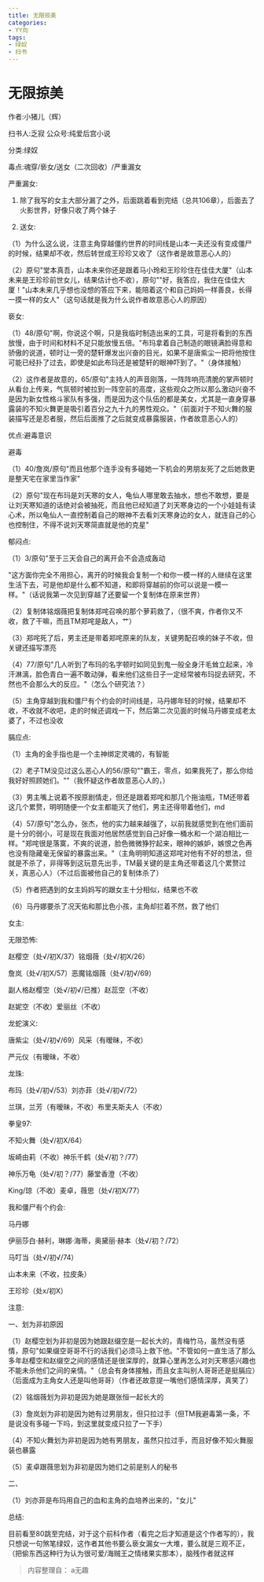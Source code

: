 ```yaml
---
title: 无限掠美
categories:
- YY向
tags:
- 绿奴
- 扫书
---
```

# 无限掠美
作者:小猪儿（辉）

扫书人:乏寂 公众号:纯爱后宫小说

分类:绿奴

毒点:魂穿/亵女/送女（二次回收）/严重漏女

严重漏女:

1.  除了我写的女主大部分漏了之外，后面跳着看到完结（总共106章），后面去了火影世界，好像只收了两个妹子

2.  送女:

（1）为什么这么说，注意主角穿越僵约世界的时间线是山本一夫还没有变成僵尸的时候，结果却不收，然后转世成王珍珍又收了（这作者是故意恶心人的）

（2）原句"堂本真吾，山本未来你还是跟着马小玲和王珍珍住在佳佳大厦"（山本未来是王珍珍前世女儿，结果估计也不收），原句""好，我答应，我住在佳佳大厦！"山本未来几乎想也没想的答应下来，能陪着这个和自己妈妈一样善良，长得一摸一样的女人"（这句话就是我为什么说作者故意恶心人的原因）

亵女:

（1）48/原句"啊，你说这个啊，只是我临时制造出来的工具，可是将看到的东西放慢，由于时间和材料不足只能放慢五倍。"布玛拿着自己制造的眼镜满脸得意和骄傲的说道，顿时让一旁的楚轩爆发出兴奋的目光，如果不是唐紫尘一把将他按住可能已经扑了过去，即使是如此布玛还是被楚轩的眼神吓到了。"（身体接触）

（2）这作者是故意的，65/原句"主持人的声音刚落，一阵阵响亮清脆的掌声顿时从看台上传来，气氛顿时被拉到一阵空前的高度，这些观众之所以那么激动兴奋不是因为新女性格斗家队有多强，而是因为这个队伍的都是美女，尤其是一直身穿暴露装的不知火舞更是吸引着百分之九十九的男性观众。"（前面对于不知火舞的服装描写还是忍者服，然后后面推了之后就变成暴露服装，作者故意恶心人的）

优点:避毒意识

避毒

（1）40/詹岚/原句"而且他那个连手没有多碰她一下机会的男朋友死了之后她救更是整天宅在家里当作家"

（2）原句"现在布玛是刘天寒的女人，龟仙人哪里敢去抽水，想也不敢想，要是让刘天寒知道的话绝对会被抽死，而且他已经知道了刘天寒身边的一个小娃娃有读心术，所以龟仙人一直控制着自己的眼神不去看刘天寒身边的女人，就连自己的心也控制住，不得不说刘天寒简直就是他的克星"

郁闷点:

（1）3/原句"至于三天会自己的离开会不会造成轰动

"这方面你完全不用担心，离开的时候我会复制一个和你一模一样的人继续在这里生活下去，可是他却是什么都不知道，和即将穿越前的你可以说是一模一样。"（话说我第一次见到穿越了还要留一个复制体在原来世界）

（2）复制体铭烟薇把复制体郑咤召唤的那个萝莉救了，（很不爽，作者你又不收，救了干嘛，而且TM郑咤是敌人，艹）

（3）郑咤死了后，男主还是带着郑咤原来的队友，关键男配召唤的妹子不收，但关键还描写漂亮

（4）77/原句"几人听到了布玛的名字顿时如同见到鬼一般全身汗毛耸立起来，冷汗淋漓，脸色青白一遍不敢动弹，看来他们这些日子一定经常被布玛捉去研究，不然也不会那么大的反应。"（怎么个研究法？）

（5）主角穿越到我和僵尸有个约会的时间线是，马丹娜年轻的时候，结果却不收，不收就不收吧，走的时候还调戏一下，然后第二次见面的时候马丹娜变成老太婆了，不过也没收

膈应点:

（1）主角的金手指也是一个主神绑定灵魂的，有智能

（2）老子TM没见过这么恶心人的56/原句""霸王，零点，如果我死了，那么你给我好好照顾她们。""（我怀疑这作者故意恶心人的，）

（3）男主嘴上说着不按原剧情走，但还是跟着郑咤和那几个拖油瓶，TM还带着这几个累赘，明明随便一个女主都能灭了他们，男主还得带着他们，md

（4）57/原句"怎么办，张杰，他的实力越来越强了，以前我就感觉到在他们面前是十分的弱小，可是现在我面对他居然感觉到自己好像一桶水和一个湖泊相比一样。"郑咤很是落寞，不爽的说道，脸色微微狰狞起来，眼神的嫉妒，嫉恨之色再也没有隐藏毫无保留的暴露出来。"（主角明明知道这郑咤对他有不好的想法，但就是不杀了，非得等到这玩意先出手，TM最关键的是主角还带着这几个累赘过关，真恶心人）（不过后面被他自己的复制体杀了）

（5）作者把遇到的女主妈妈写的跟女主十分相似，结果也不收

（6）马丹娜要杀了况天佑和那比色小孩，主角却拦着不然，救了他们

女主:

无限恐怖:

赵樱空（处√/初X/37）铭烟薇（处√/初X/26）

詹岚（处√/初X/57）恶魔铭烟薇（处√/初√/69）

副人格赵樱空（处√/初√/已推）赵蕊空（不收）

赵妮空（不收）爱丽丝（不收）

龙蛇演义:

唐紫尘（处√/初√/69）风采（有暧昧，不收）

严元仪（有暧昧，不收）

龙珠:

布玛（处√/初√/53）刘亦菲（处√/初√/72）

兰琪，兰芳（有暧昧，不收）布里夫斯夫人（不收）

拳皇97:

不知火舞（处√/初X/64）

坂崎由莉（不收）神乐千鹤（处√/初？/77）

神乐万龟（处√/初？/77）藤堂香澄（不收）

King/琼（不收）麦卓，薇思（处√/初X/77）

我和僵尸有个约会:

马丹娜

伊丽莎白·赫利，琳娜·海蒂，奥黛丽·赫本（处√/初？/72）

马叮当（处√/初√/74）

山本未来（不收，拉皮条）

王珍珍（处x/初X）

注意:

一、划为非初原因

（1）赵樱空划为非初是因为她跟赵缀空是一起长大的，青梅竹马，虽然没有感情，原句"如果缀空哥哥不行的话我们必须马上救下他。"不管如何一直生活了那么多年赵樱空和赵缀空之间的感情还是很深厚的，就算心里再怎么对刘天寒感兴趣也不能未杀他们之间的亲情。"（总会有身体接触，而且女主叫别人哥哥还是挺膈应）（后面成为主角女人还是叫他哥哥）（作者还故意提一嘴他们感情深厚，真笑了）

（2）铭烟薇划为非初是因为她是跟张恒一起长大的

（3）詹岚划为非初是因为她有过男朋友，但只拉过手（但TM我避毒第一条，不是说没有多碰一下吗，到这里就变成只拉了一下手）

（4）不知火舞划为非初是因为她有男朋友，虽然只拉过手，而且好像不知火舞服装也暴露

（5）麦卓跟薇思划为非初是因为她们之前是别人的秘书

二、

（1）刘亦菲是布玛用自己的血和主角的血培养出来的，"女儿"

总结:

目前看至80跳至完结，对于这个前科作者（看完之后才知道是这个作者写的），我只想说一句煞笔绿奴，这作者其他书要么亵女漏女一大堆，要么就是三观不正，（把偷东西这种行为认为很可爱/海贼王之情绪果实那本），脑残作者就这样


> 内容整理自： a无趣